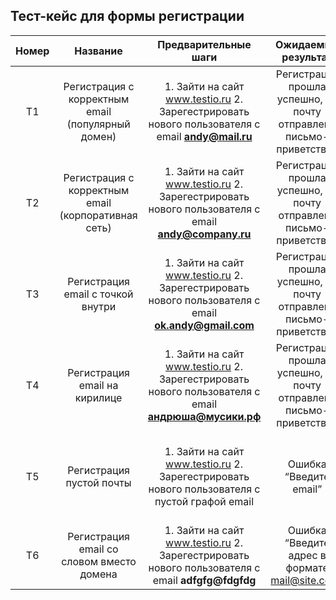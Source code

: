 Тест-кейс для формы регистрации
---------------------

|Номер|Название|Предварительные шаги|Ожидаемый результат|Фактический результат|Комментарий|
|:-------------:|:------------------:|:-----:|:------------------:|:------------------:|:------------------:|
|T1|Регистрация с корректным email (популярный домен)|1. Зайти на сайт www.testio.ru 2. Зарегестрировать нового пользователя с email **andy@mail.ru**|Регистрация прошла успешно, на почту отправлено письмо-приветствие|Регистрация прошла успешно, на почту отправлено письмо-приветствие||
|Т2|Регистрация с корректным email (корпоративная сеть)|1. Зайти на сайт www.testio.ru 2. Зарегестрировать нового пользователя с email **andy@company.ru**|Регистрация прошла успешно, на почту отправлено письмо-приветствие|Регистрация прошла успешно, на почту отправлено письмо-приветствие||
|Т3|Регистрация email с точкой внутри|1. Зайти на сайт www.testio.ru 2. Зарегестрировать нового пользователя с email **ok.andy@gmail.com**|Регистрация прошла успешно, на почту отправлено письмо-приветствие|Регистрация прошла успешно, на почту отправлено письмо-приветствие||
|Т4|Регистрация email на кирилице|1. Зайти на сайт www.testio.ru 2. Зарегестрировать нового пользователя с email **андрюша@мусики.рф**|Регистрация прошла успешно, на почту отправлено письмо-приветствие|Регистрация прошла успешно, на почту отправлено письмо-приветствие||
|Т5|Регистрация пустой почты|1. Зайти на сайт www.testio.ru 2. Зарегестрировать нового пользователя с пустой графой email|Ошибка “Введите email”|Регистрация прошла успешно, на почту отправлено письмо-приветствие|BR-1|
|Т6|Регистрация email со словом вместо домена|1. Зайти на сайт www.testio.ru 2. Зарегестрировать нового пользователя с email **adfgfg@fdgfdg**|Ошибка “Введите адрес в формате mail@site.com”|Ошибка “Введите адрес в формате mail@site.com”||
